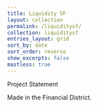 ```yaml
---
title: Liquidity SF
layout: collection
permalink: /liquiditysf/
collection: liquiditysf
entries_layout: grid
sort_by: date
sort_order: reverse
show_excerpts: false
mastless: true
---
```


<div class="statement">
<p class="statement-title" onClick="document.getElementById('proj').style.display='block'">Project Statement</p>
<div id="proj" style="display:none">
<i>"I mean, photography is all right if you don't mind looking at the world from the point of view of a paralyzed cyclops for a split second. But that's not what it's like to live in the world, or to convey the experience of living in the world."</i> - <a href="2014-12-16-Clementina-at-Third">David Hockney</a>
</div>
</div>

Made in the Financial District.
